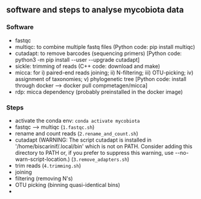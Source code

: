 ## software and steps to analyse mycobiota data

### Software

- fastqc
- multiqc: to combine multiple fastq files (Python code: pip install multiqc)
- cutadapt: to remove barcodes (sequencing primers) [Python code: python3 -m pip install --user --upgrade cutadapt]
- sickle: trimming of reads (C++ code: download and make)
- micca: for i) paired-end reads joining; ii) N-filtering; iii) OTU-picking; iv) assignment of taxonomies; v) phylogenetic tree [Python code: install through docker --> docker pull compmetagen/micca]
- rdp: micca dependency (probably preinstalled in the docker image)

### Steps

- activate the conda env: `conda activate mycobiota`
- fastqc --> multiqc (`1.fastqc.sh`)
- rename and count reads (`2.rename_and_count.sh`)
- cutadapt (WARNING: The script cutadapt is installed in '/home/biscarinif/.local/bin' which is not on PATH. Consider adding this directory to PATH or, if you prefer to suppress this warning, use --no-warn-script-location.) (`3.remove_adapters.sh`)
- trim reads (`4.trimming.sh`)
- joining
- filtering (removing N's)
- OTU picking (binning quasi-identical bins)
- 

